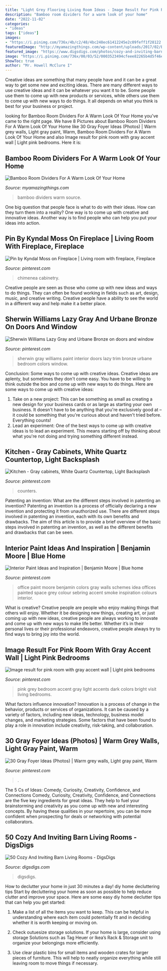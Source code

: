 ```yaml
---
title: "Light Grey Flooring Living Room Ideas - Image Result For Pink Room With Gray Accent Wall"
description: "Bamboo room dividers for a warm look of your home"
date: "2022-11-02"
categories:
- "ideas"
tags: ["ideas"]
images:
- "https://i.pinimg.com/736x/4b/c2/48/4bc248ec61412245e2c09feff1f28122.jpg"
featuredImage: "http://myamazingthings.com/wp-content/uploads/2017/02/Bamboo-Room-Dividers2.jpg"
featured_image: "https://www.digsdigs.com/photos/cozy-and-inviting-barn-living-rooms-27.jpg"
image: "https://i.pinimg.com/736x/00/03/52/0003523494cfeee82265b4d5f46ed94e.jpg"
ShowToc: true
author: "Mr. Howell McClure I"
---
```



Creative ideas are something that many people have and it can be a great way to get some new and exciting ideas. There are many different ways to use creative ideas and it can be whatever you want it to be. Some people use them to come up with new products or services, while others use them to come up with new ways to do things. It all depends on what you think is best for your business or project.

	

		
looking for Bamboo Room Dividers For A Warm Look Of Your Home you've came to the right page. We have 8 Pictures about Bamboo Room Dividers For A Warm Look Of Your Home like 30 Gray Foyer Ideas (Photos) | Warm grey walls, Light gray paint, Warm, Bamboo Room Dividers For A Warm Look Of Your Home and also Image result for pink room with gray accent wall | Light pink bedrooms. Here it is:
		
    
## Bamboo Room Dividers For A Warm Look Of Your Home

<img loading=lazy src="http://myamazingthings.com/wp-content/uploads/2017/02/Bamboo-Room-Dividers2.jpg" onerror="this.onerror=null;this.src='https://tse1.mm.bing.net/th?id=OIP.KohtyzVhaQ4tKySCVbs99gHaFL&amp;pid=15.1';" alt="Bamboo Room Dividers For A Warm Look Of Your Home">

_Source: myamazingthings.com_

>bamboo dividers warm source. 

	

One big question that people face is what to do with their ideas. How can they turn them into a reality? One way is to come up with creative and innovative ideas. Another way is to find people who can help you put your ideas into action.

    
## Pin By Kyndal Moss On Fireplace | Living Room With Fireplace, Fireplace

<img loading=lazy src="https://i.pinimg.com/736x/57/45/1e/57451ed9d5908655b7a12753e721337b--contemporary-fireplaces-contemporary-living-rooms.jpg" onerror="this.onerror=null;this.src='https://tse1.mm.bing.net/th?id=OIP.nlXCQt6pZw707z-Hi0lgBQDNEs&amp;pid=15.1';" alt="Pin by Kyndal Moss on Fireplace | Living room with fireplace, Fireplace">

_Source: pinterest.com_

>chimenea cabinetry. 

	

Creative people are seen as those who come up with new ideas and ways to do things. They can often be found working in fields such as art, design, music, and creative writing. Creative people have a ability to see the world in a different way and help make it a better place.

    
## Sherwin Williams Lazy Gray And Urbane Bronze On Doors And Window

<img loading=lazy src="https://i.pinimg.com/736x/00/03/52/0003523494cfeee82265b4d5f46ed94e.jpg" onerror="this.onerror=null;this.src='https://tse3.mm.bing.net/th?id=OIP.AfjnsvgnG8Onk7oYCVs1AwHaJ3&amp;pid=15.1';" alt="Sherwin Williams Lazy Gray and Urbane Bronze on doors and window">

_Source: pinterest.com_

>sherwin gray williams paint interior doors lazy trim bronze urbane bedroom colors window. 

	

Conclusion: Some ways to come up with creative ideas.
Creative ideas are aplenty, but sometimes they don't come easy. You have to be willing to think outside the box and come up with new ways to do things. Here are some ways to come up with creative ideas: 
1. Take on a new project: This can be something as small as creating a new design for your business cards or as large as starting your own business. It doesn't have to be anything that you're exclusively good at – it could be something that you're curious about and haven't tried before. Everything counts! 
2. Lead an experiment: One of the best ways to come up with creative ideas is to lead an experiment. This means starting off by thinking about what you're not doing and trying something different instead.

    
## Kitchen - Gray Cabinets, White Quartz Countertop, Light Backsplash

<img loading=lazy src="https://i.pinimg.com/736x/d9/39/d4/d939d4b75c02d4ec1aa3525c3b96d6db.jpg" onerror="this.onerror=null;this.src='https://tse4.mm.bing.net/th?id=OIP.OLdAX3MI72wOhCkiO1v9hQHaJ3&amp;pid=15.1';" alt="Kitchen - Gray cabinets, White Quartz Countertop, Light Backsplash">

_Source: pinterest.com_

>counters. 

	

Patenting an invention: What are the different steps involved in patenting an invention?
Patenting an invention is a process of officially declaring a new invention and protecting it from unauthorized use. There are different steps involved in patenting an invention, each with its own benefits and drawbacks. The aim of this article is to provide a brief overview of the basic steps involved in patenting an invention, as well as the different benefits and drawbacks that can be seen.

    
## Interior Paint Ideas And Inspiration | Benjamin Moore | Blue Home

<img loading=lazy src="https://i.pinimg.com/736x/8b/67/2c/8b672c4a95ddb580c61bda093aac3c7a--office-paint-colors-paint-colours.jpg" onerror="this.onerror=null;this.src='https://tse3.mm.bing.net/th?id=OIP.FCI5NX5MEtg_HhYF8AT_gwHaKF&amp;pid=15.1';" alt="Interior Paint Ideas and Inspiration | Benjamin Moore | Blue home">

_Source: pinterest.com_

>office paint moore benjamin colors gray walls schemes idea offices painted space grey colour sebring accent smoke inspiration colours interior. 

	

What is creative?
Creative people are people who enjoy making things that others will enjoy. Whether it be designing new things, creating art, or just coming up with new ideas, creative people are always working to innovate and come up with new ways to make life better. Whether it’s in their personal lives or their professional endeavors, creative people always try to find ways to bring joy into the world.

    
## Image Result For Pink Room With Gray Accent Wall | Light Pink Bedrooms

<img loading=lazy src="https://i.pinimg.com/736x/4b/c2/48/4bc248ec61412245e2c09feff1f28122.jpg" onerror="this.onerror=null;this.src='https://tse1.mm.bing.net/th?id=OIP.KF03GuphuuUiJpDY2XIGGQHaLH&amp;pid=15.1';" alt="Image result for pink room with gray accent wall | Light pink bedrooms">

_Source: pinterest.com_

>pink grey bedroom accent gray light accents dark colors bright visit living bedrooms. 

	

What factors influence innovation?
Innovation is a process of change in the behavior, products or services of organizations. It can be caused by a variety of factors, including new ideas, technology, business model changes, and marketing strategies.
Some factors that have been found to play a role in innovation include creativity, risk-taking, and collaboration.

    
## 30 Gray Foyer Ideas (Photos) | Warm Grey Walls, Light Gray Paint, Warm

<img loading=lazy src="https://i.pinimg.com/736x/1f/8a/37/1f8a37cec0a2a7c2e169b680ee458b03.jpg" onerror="this.onerror=null;this.src='https://tse2.mm.bing.net/th?id=OIP.oq_yShIO3Ty_VfApu6E-fgHaLH&amp;pid=15.1';" alt="30 Gray Foyer Ideas (Photos) | Warm grey walls, Light gray paint, Warm">

_Source: pinterest.com_

>. 

	

The 5 Cs of Ideas: Comedy, Curiosity, Creativity, Confidence, and Connections
Comedy, Curiosity, Creativity, Confidence, and Connections are the five key ingredients for great ideas. They help to fuel your brainstorming and creativity as you come up with new and interesting concepts. By having these qualities in your repertoire, you can be more confident when prospecting for deals or networking with potential collaborators.

    
## 50 Cozy And Inviting Barn Living Rooms - DigsDigs

<img loading=lazy src="https://www.digsdigs.com/photos/cozy-and-inviting-barn-living-rooms-27.jpg" onerror="this.onerror=null;this.src='https://tse2.mm.bing.net/th?id=OIP.4NHOlfS97wBA42sW8MgwygHaLH&amp;pid=15.1';" alt="50 Cozy And Inviting Barn Living Rooms - DigsDigs">

_Source: digsdigs.com_

>digsdigs. 

	

How to declutter your home in just 30 minutes a day!
diy home decluttering tips
Start by decluttering your home as soon as possible to help reduce clutter and improve your space. Here are some easy diy home declutter tips that can help you get started:

1. Make a list of all the items you want to keep. This can be helpful in understanding where each item could potentially fit and in deciding whether it is worth keeping or moving on.

2. Check outuesize storage solutions. If your home is large, consider using storage Solutions such as Tag Heuer or Ikea’s Rack & Storage unit to organize your belongings more efficiently.

3. Use clear plastic bins for small items and wooden crates for larger pieces of furniture. This will help to neatly organize everything while still leaving room to move things if necessary. 


